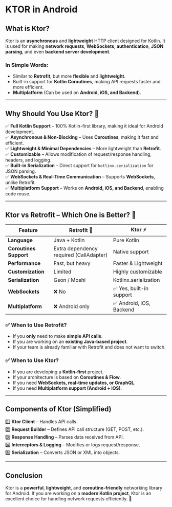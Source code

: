 # KTOR in Android

## What is Ktor?
Ktor is an **asynchronous** and **lightweight** HTTP client designed for Kotlin. It is used for making **network requests**, **WebSockets**, **authentication**, **JSON parsing**, and even **backend server development**.

### In Simple Words:
- Similar to **Retrofit**, but more **flexible** and **lightweight**.
- Built-in support for **Kotlin Coroutines**, making API requests faster and more efficient.
- **Multiplatform** (Can be used on **Android, iOS, and Backend**).

---

## Why Should You Use Ktor? 🤔
✅ **Full Kotlin Support** – 100% Kotlin-first library, making it ideal for Android development.  
✅ **Asynchronous & Non-Blocking** – Uses **Coroutines**, making it fast and efficient.  
✅ **Lightweight & Minimal Dependencies** – More lightweight than **Retrofit**.  
✅ **Customizable** – Allows modification of request/response handling, headers, and logging.  
✅ **Built-in Serialization** – Direct support for `kotlinx.serialization` for JSON parsing.  
✅ **WebSockets & Real-Time Communication** – Supports **WebSockets**, unlike Retrofit.  
✅ **Multiplatform Support** – Works on **Android, iOS, and Backend**, enabling code reuse.  

---

## Ktor vs Retrofit – Which One is Better? 🤯

| Feature          | Retrofit 🚀 | Ktor ⚡ |
|-----------------|------------|--------|
| **Language**     | Java + Kotlin | Pure Kotlin |
| **Coroutines Support** | Extra dependency required (CallAdapter) | Native support |
| **Performance**  | Fast, but heavy | Faster & Lightweight |
| **Customization** | Limited | Highly customizable |
| **Serialization** | Gson / Moshi | Kotlinx.serialization |
| **WebSockets**   | ❌ No | ✅ Yes, built-in support |
| **Multiplatform** | ❌ Android only | ✅ Android, iOS, Backend |

### ✅ When to Use **Retrofit**?
- If you **only** need to make **simple API calls**.
- If you are working on an **existing Java-based project**.
- If your team is already familiar with Retrofit and does not want to switch.

### ✅ When to Use **Ktor**?
- If you are developing a **Kotlin-first** project.
- If your architecture is based on **Coroutines & Flow**.
- If you need **WebSockets, real-time updates, or GraphQL**.
- If you need **Multiplatform support (Android + iOS)**.

---

## Components of Ktor (Simplified)

1️⃣ **Ktor Client** – Handles API calls.  
2️⃣ **Request Builder** – Defines API call structure (GET, POST, etc.).  
3️⃣ **Response Handling** – Parses data received from API.  
4️⃣ **Interceptors & Logging** – Modifies or logs request/response.  
5️⃣ **Serialization** – Converts JSON or XML into objects.  

---

## Conclusion
Ktor is a **powerful**, **lightweight**, and **coroutine-friendly** networking library for Android. If you are working on a **modern Kotlin project**, Ktor is an excellent choice for handling network requests efficiently. 🚀

